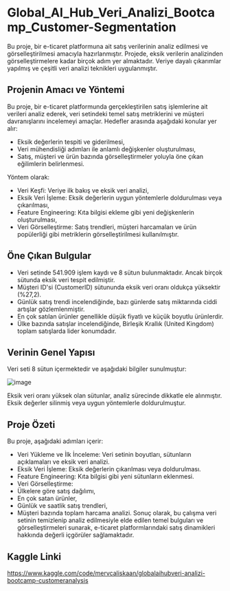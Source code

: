 # Global_AI_Hub_Veri_Analizi_Bootcamp_Customer-Segmentation
Bu proje, bir e-ticaret platformuna ait satış verilerinin analiz edilmesi ve görselleştirilmesi amacıyla hazırlanmıştır. Projede, eksik verilerin analizinden görselleştirmelere kadar birçok adım yer almaktadır. Veriye dayalı çıkarımlar yapılmış ve çeşitli veri analizi teknikleri uygulanmıştır.

## Projenin Amacı ve Yöntemi
Bu proje, bir e-ticaret platformunda gerçekleştirilen satış işlemlerine ait verileri analiz ederek, veri setindeki temel satış metriklerini ve müşteri davranışlarını incelemeyi amaçlar. Hedefler arasında aşağıdaki konular yer alır:

* Eksik değerlerin tespiti ve giderilmesi,
* Veri mühendisliği adımları ile anlamlı değişkenler oluşturulması,
* Satış, müşteri ve ürün bazında görselleştirmeler yoluyla öne çıkan eğilimlerin belirlenmesi.

Yöntem olarak:

* Veri Keşfi: Veriye ilk bakış ve eksik veri analizi,
* Eksik Veri İşleme: Eksik değerlerin uygun yöntemlerle doldurulması veya çıkarılması,
* Feature Engineering: Kıta bilgisi ekleme gibi yeni değişkenlerin oluşturulması,
* Veri Görselleştirme: Satış trendleri, müşteri harcamaları ve ürün popülerliği gibi metriklerin görselleştirilmesi kullanılmıştır.

## Öne Çıkan Bulgular
* Veri setinde 541.909 işlem kaydı ve 8 sütun bulunmaktadır. Ancak birçok sütunda eksik veri tespit edilmiştir.
* Müşteri ID'si (CustomerID) sütununda eksik veri oranı oldukça yüksektir (%27,2).
* Günlük satış trendi incelendiğinde, bazı günlerde satış miktarında ciddi artışlar gözlemlenmiştir.
* En çok satılan ürünler genellikle düşük fiyatlı ve küçük boyutlu ürünlerdir.
* Ülke bazında satışlar incelendiğinde, Birleşik Krallık (United Kingdom) toplam satışlarda lider konumdadır.

## Verinin Genel Yapısı
Veri seti 8 sütun içermektedir ve aşağıdaki bilgiler sunulmuştur:

![image](https://github.com/user-attachments/assets/e7a337ce-8b59-44f5-90d0-520fdff695dd)

Eksik veri oranı yüksek olan sütunlar, analiz sürecinde dikkatle ele alınmıştır. Eksik değerler silinmiş veya uygun yöntemlerle doldurulmuştur.

## Proje Özeti
Bu proje, aşağıdaki adımları içerir:

* Veri Yükleme ve İlk İnceleme: Veri setinin boyutları, sütunların açıklamaları ve eksik veri analizi.
* Eksik Veri İşleme: Eksik değerlerin çıkarılması veya doldurulması.
* Feature Engineering: Kıta bilgisi gibi yeni sütunların eklenmesi.
* Veri Görselleştirme:
* Ülkelere göre satış dağılımı,
* En çok satan ürünler,
* Günlük ve saatlik satış trendleri,
* Müşteri bazında toplam harcama analizi.
Sonuç olarak, bu çalışma veri setinin temizlenip analiz edilmesiyle elde edilen temel bulguları ve görselleştirmeleri sunarak, e-ticaret platformlarındaki satış dinamikleri hakkında değerli içgörüler sağlamaktadır.

## Kaggle Linki
https://www.kaggle.com/code/mervcaliskaan/globalaihubveri-analizi-bootcamp-customeranalysis
